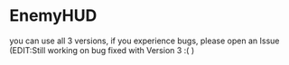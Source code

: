 # EnemyHUD

you can use all 3 versions, if you experience bugs, please open an Issue
(EDIT:Still working on bug fixed with Version 3 :( )
